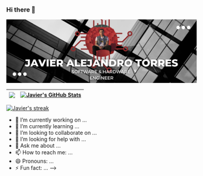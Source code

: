 ### Hi there 👋
![alt text](front-page.png)

| <a href="https://github.com/javierat/javierat"><img align="center" src="https://github-readme-stats.vercel.app/api/top-langs/?username=javierat&show_icons=true&title_color=FF4500&text_color=ffffff&icon_color=FFD700&bg_color=1d1f21" /></a> | <a href="https://github.com/javierat/javierat"><img align="center" src="https://github-readme-stats.vercel.app/api?username=javierat&show_icons=true&line_height=27&count_private=true&title_color=FF4500&text_color=ffffff&icon_color=FFD700&bg_color=1d1f21" alt="Javier's GitHub Stats" /></a> |
| ------------- | ------------- |

<a href="https://github.com/javierat/javierat">
    <img title="🔥 Get streak stats for your profile at git.io/streak-stats" alt="Javier's streak" src="https://github-readme-streak-stats.herokuapp.com/?user=javierat&theme=dark&hide_border=true"/> 
</a>
  
- 🔭 I’m currently working on ...
- 🌱 I’m currently learning ...
- 👯 I’m looking to collaborate on ...
- 🤔 I’m looking for help with ...
- 💬 Ask me about ...
- 📫 How to reach me: ...
- 😄 Pronouns: ...
- ⚡ Fun fact: ...
-->
